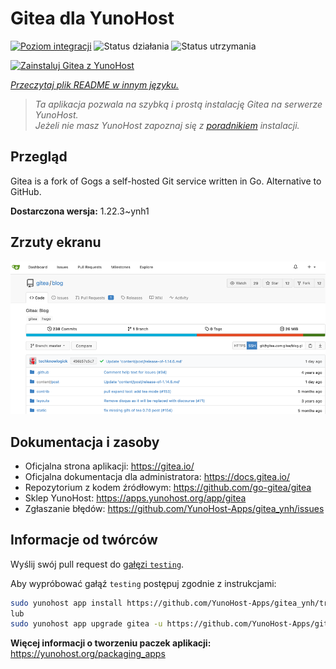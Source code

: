 <!--
To README zostało automatycznie wygenerowane przez <https://github.com/YunoHost/apps/tree/master/tools/readme_generator>
Nie powinno być ono edytowane ręcznie.
-->

# Gitea dla YunoHost

[![Poziom integracji](https://apps.yunohost.org/badge/integration/gitea)](https://ci-apps.yunohost.org/ci/apps/gitea/)
![Status działania](https://apps.yunohost.org/badge/state/gitea)
![Status utrzymania](https://apps.yunohost.org/badge/maintained/gitea)

[![Zainstaluj Gitea z YunoHost](https://install-app.yunohost.org/install-with-yunohost.svg)](https://install-app.yunohost.org/?app=gitea)

*[Przeczytaj plik README w innym języku.](./ALL_README.md)*

> *Ta aplikacja pozwala na szybką i prostą instalację Gitea na serwerze YunoHost.*  
> *Jeżeli nie masz YunoHost zapoznaj się z [poradnikiem](https://yunohost.org/install) instalacji.*

## Przegląd

Gitea is a fork of Gogs a self-hosted Git service written in Go. Alternative to GitHub.


**Dostarczona wersja:** 1.22.3~ynh1

## Zrzuty ekranu

![Zrzut ekranu z Gitea](./doc/screenshots/screenshot.png)

## Dokumentacja i zasoby

- Oficjalna strona aplikacji: <https://gitea.io/>
- Oficjalna dokumentacja dla administratora: <https://docs.gitea.io/>
- Repozytorium z kodem źródłowym: <https://github.com/go-gitea/gitea>
- Sklep YunoHost: <https://apps.yunohost.org/app/gitea>
- Zgłaszanie błędów: <https://github.com/YunoHost-Apps/gitea_ynh/issues>

## Informacje od twórców

Wyślij swój pull request do [gałęzi `testing`](https://github.com/YunoHost-Apps/gitea_ynh/tree/testing).

Aby wypróbować gałąź `testing` postępuj zgodnie z instrukcjami:

```bash
sudo yunohost app install https://github.com/YunoHost-Apps/gitea_ynh/tree/testing --debug
lub
sudo yunohost app upgrade gitea -u https://github.com/YunoHost-Apps/gitea_ynh/tree/testing --debug
```

**Więcej informacji o tworzeniu paczek aplikacji:** <https://yunohost.org/packaging_apps>

